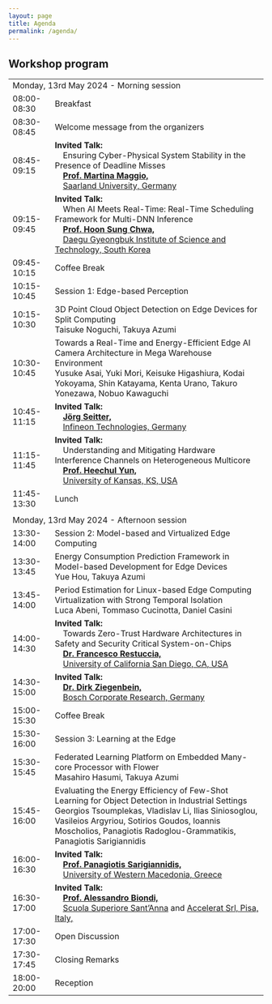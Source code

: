```yaml
---
layout: page
title: Agenda
permalink: /agenda/
---
```


## Workshop program

<table class="program" cellspacing="2" cellpadding="2">
    <tbody>
        <tr>
            <td class="program-tag" colspan="2">Monday, 13rd May 2024 - Morning session</td>
        </tr>
        <tr>
            <td class="program-break">08:00-08:30</td>
            <td class="program-break">Breakfast</td>
        </tr>
        <tr>
            <td class="program-event">08:30-08:45</td>
            <td class="program-event">Welcome message from the organizers</td>
        </tr>
        <tr>
            <td class="program-special-event">08:45-09:15</td>
            <td class="program-special-event"><b>Invited Talk:</b>
                <br>&emsp;<span>Ensuring Cyber-Physical System Stability in the Presence of Deadline Misses</span>
                <b><br>&emsp;<a href="/2024/speakers/#maggio-martina">Prof. Martina Maggio,</a></b>
                <br>&emsp;<a href="https://www.uni-saarland.de/en/home.html">Saarland University, Germany </a>
            </td>
        </tr>
        <tr>
            <td class="program-special-event">09:15-09:45</td>
            <td class="program-special-event"><b>Invited Talk:</b>
                <br>&emsp;<span>When AI Meets Real-Time: Real-Time Scheduling Framework for Multi-DNN Inference</span>
                <b><br>&emsp;<a href="/2024/speakers/#chwa-hoon-sung">Prof. Hoon Sung Chwa,</a></b>
                <br>&emsp;<a href="https://www.dgist.ac.kr/">Daegu Gyeongbuk Institute of Science and Technology, South Korea </a>
            </td>
        </tr>
        <tr>
            <td class="program-break">09:45-10:15</td>
            <td class="program-break">Coffee Break</td>
        </tr>
        <tr>
            <td class="program-topic">10:15-10:45</td>
            <td class="program-topic">Session 1: Edge-based Perception </td>
        </tr>
        <tr>
            <td>10:15-10:30</td>
            <td>
                3D Point Cloud Object Detection on Edge Devices for Split Computing
                <br>
                <span class="program-speaker">Taisuke Noguchi, Takuya Azumi</span>
            </td>
        </tr>
        <tr>
            <td>10:30-10:45</td>
            <td>
                Towards a Real-Time and Energy-Efficient Edge AI Camera Architecture in Mega Warehouse Environment
                <br>
                <span class="program-speaker">Yusuke Asai, Yuki Mori, Keisuke Higashiura, Kodai Yokoyama, Shin Katayama, Kenta Urano, Takuro Yonezawa, Nobuo Kawaguchi<br>
                </span>
            </td>
        </tr>
        <tr>
            <td class="program-special-event">10:45-11:15</td>
            <td class="program-special-event"><b>Invited Talk:</b>
                <b><br>&emsp;<a href="/2024/speakers/#seitter-joerg">Jörg Seitter,</a></b>
                <br>&emsp;<a href="https://www.infineon.com/">Infineon Technologies, Germany </a>
            </td>
        </tr>
        <tr>
            <td class="program-special-event">11:15-11:45</td>
            <td class="program-special-event"><b>Invited Talk:</b>
                <br>&emsp;<span >Understanding and Mitigating Hardware Interference Channels on Heterogeneous Multicore</span>
                <b><br>&emsp;<a href="/2024/speakers/#yun-heechul">Prof. Heechul Yun,</a></b>
                <br>&emsp;<a href="https://ku.edu/">University of Kansas, KS, USA</a>
            </td>
        </tr>
        <tr>
            <td class="program-break">11:45-13:30</td>
            <td class="program-break">Lunch</td>
        </tr>
        <tr>
            <td class="program-divider"></td>
        </tr>
        <tr>
            <td class="program-tag" colspan="2">Monday, 13rd May 2024 - Afternoon session</td>
        </tr>
        <tr>
            <td class="program-topic">13:30-14:00</td>
            <td class="program-topic">Session 2: Model-based and Virtualized Edge Computing </td>
        </tr>
        <tr>
            <td>13:30-13:45</td>
            <td>
                Energy Consumption Prediction Framework in Model-based Development for Edge Devices
                <br>
                <span class="program-speaker">Yue Hou, Takuya Azumi</span>
            </td>
        </tr>
        <tr>
            <td>13:45-14:00</td>
            <td>
                Period Estimation for Linux-based Edge Computing Virtualization with Strong Temporal Isolation
                <br>
                <span class="program-speaker">Luca Abeni, Tommaso Cucinotta, Daniel Casini</span>
            </td>
        </tr>
        <tr>
            <td class="program-special-event">14:00-14:30</td>
            <td class="program-special-event"><b>Invited Talk:</b>
                <br>&emsp;<span >Towards Zero-Trust Hardware Architectures in Safety and Security Critical System-on-Chips</span>
                <b><br>&emsp;<a href="/2024/speakers/#restuccia-francesco">Dr. Francesco Restuccia,</a></b>
                <br>&emsp;<a href="https://ucsd.edu/">University of California San Diego, CA, USA</a>
            </td>
        </tr>
        <tr>
            <td class="program-special-event">14:30-15:00</td>
            <td class="program-special-event"><b>Invited Talk:</b>
                <b><br>&emsp;<a href="/2024/speakers/#ziegenbein-dirk">Dr. Dirk Ziegenbein,</a></b>
                <br>&emsp;<a href="https://www.bosch.com/research/">Bosch Corporate Research, Germany</a>
            </td>
        </tr>
        <tr>
            <td class="program-break">15:00-15:30</td>
            <td class="program-break">Coffee Break</td>
        </tr>
        <tr>
            <td class="program-topic">15:30-16:00</td>
            <td class="program-topic">Session 3: Learning at the Edge </td>
        </tr>
        <tr>
            <td>15:30-15:45</td>
            <td>
                Federated Learning Platform on Embedded Many-core Processor with Flower
                <br>
                <span class="program-speaker">Masahiro Hasumi, Takuya Azumi</span>
            </td>
        </tr>
        <tr>
            <td>15:45-16:00</td>
            <td>
                Evaluating the Energy Efficiency of Few-Shot Learning for Object Detection in Industrial Settings
                <br>
                <span class="program-speaker">Georgios Tsoumplekas, Vladislav Li, Ilias Siniosoglou, Vasileios Argyriou, Sotirios Goudos, Ioannis Moscholios, Panagiotis Radoglou-Grammatikis, Panagiotis Sarigiannidis<br>
                </span>
            </td>
        </tr>
        <tr>
            <td class="program-special-event">16:00-16:30</td>
            <td class="program-special-event"><b>Invited Talk:</b>
                <b><br>&emsp;<a href="/2024/speakers/#sarigiannidis-panagiotis">Prof. Panagiotis Sarigiannidis,</a></b>
                <br>&emsp;<a href="https://www.uowm.gr/en/">University of Western Macedonia, Greece </a>
            </td>
        </tr>
        <tr>
            <td class="program-special-event">16:30-17:00</td>
            <td class="program-special-event"><b>Invited Talk:</b>
                <b><br>&emsp;<a href="/2024/speakers/#biondi-alessandro">Prof. Alessandro Biondi,</a></b>
                <br>&emsp;<a href="https://www.santannapisa.it/en">Scuola Superiore Sant’Anna</a> and <a href="https://accelerat.eu">Accelerat Srl, Pisa, Italy,</a>
            </td>
        </tr>
        <tr>
            <td class="program-topic">17:00-17:30</td>
            <td class="program-topic">Open Discussion</td>
        </tr>
        <tr>
            <td class="program-event">17:30-17:45</td>
            <td class="program-event">Closing Remarks</td>
        </tr>
        <tr>
            <td class="program-break">18:00-20:00</td>
            <td class="program-break">Reception</td>
        </tr>
    </tbody>
</table>
